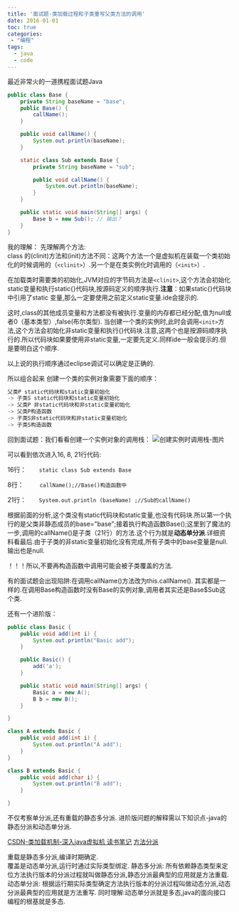 ```yaml
---
title: '面试题-类加载过程和子类重写父类方法的调用'
date: 2016-01-01
toc: true
categories:
 - "编程"
tags: 
  - java
  - code
--- 
```


最近非常火的一道携程面试题Java
```java
public class Base {
    private String baseName = "base";
    public Base() {
        callName();
    }

    public void callName() {
        System.out.println(baseName);
    }

    static class Sub extends Base {
        private String baseName = "sub";

        public void callName() {
            System.out.println(baseName);
        }
    }

    public static void main(String[] args) {
        Base b = new Sub(); // 输出？
    }
}
```

<!--more-->

我的理解：
先理解两个方法:  
class 的(clinit)方法和(init)方法不同：这两个方法一个是虚拟机在装载一个类初始化的时候调用的（`<clinit>`）.另一个是在类实例化时调用的（`<init>`）.

在加载类时需要类的初始化,JVM对应的字节码方法是`<clinit>`,这个方法会初始化static变量和执行static{}代码块,按源码定义的顺序执行.**注意**：如果static{}代码块中引用了static 变量,那么一定要使用之前定义static变量.ide会提示的.

这时,class的其他成员变量和方法都没有被执行.变量的内存都已经分配,值为null或者0（基本类型）,false(布尔类型).
当创建一个类的实例时,此时会调用`<init>`方法,这个方法会初始化非static变量和执行{}代码块.注意,这两个也是按源码顺序执行的.所以代码块如果要使用非static变量,一定要先定义.同样ide一般会提示的.但是要明白这个顺序.

以上说的执行顺序通过eclipse调试可以确定是正确的.

所以组合起来 创建一个类的实例对象需要下面的顺序：

``` s
父类P static代码块和static变量初始化 
-> 子类S static代码块和static变量初始化  
-> 父类P 非static代码块和非static变量初始化 
-> 父类P构造函数 
-> 子类S非static代码块和非static变量初始化 
-> 子类S构造函数
```

回到面试题：我们看看创建一个实例对象的调用栈：
![创建实例时调用栈-图片](/java/base-sub.jpg)

可以看到依次进入16, 8, 21行代码: 

16行：`    static class Sub extends Base`

8行：`     callName();//Base()构造函数中`

21行：`    System.out.println (baseName) ;//Sub的callName()`

根据前面的分析,这个类没有static代码块和static变量,也没有代码块.所以第一个执行的是父类非静态成员的base="base";接着执行构造函数Base();这里到了魔法的一步,调用的callName()是子类（21行）的方法.这个行为就是**动态单分派**.详细资料看最后.由于子类的非static变量初始化没有完成,所有子类中的base变量是null.输出也是null.

！！！所以,不要再构造函数中调用可能会被子类覆盖的方法.

有的面试题会出现陷阱:在调用callName()方法改为this.callName(). 其实都是一样的.在调用Base构造函数时没有Base的实例对象,调用者其实还是Base$Sub这个类.


还有一个进阶版：

```java
public class Basic {
	public void add(int i) {
		System.out.println("Basic add");
	}

	public Basic() {
		add('a');
	}

	public static void main(String[] args) {
		Basic a = new A();
		B b = new B();
	}

}

class A extends Basic {
	public void add(int i) {
		System.out.println("A add");
	}
}

class B extends Basic {
	public void add(char i) {
		System.out.println("B add");
	}

}
```
不仅考察单分派,还有重载的静态多分派. 进阶版问题的解释需以下知识点-java的静态分派和动态单分派.

[CSDN-类加载机制-深入java虚拟机 读书笔记](http://blog.csdn.net/ns_code/article/details/17881581)
[方法分派](http://rednaxelafx.iteye.com/blog/260206)

重载是静态多分派,编译时期确定.  
覆盖是动态单分派,运行时通过实际类型绑定.
静态多分派: 所有依赖静态类型来定位方法执行版本的分派过程就叫做静态分派,静态分派最典型的应用就是方法重载.
动态单分派: 根据运行期实际类型确定方法执行版本的分派过程叫做动态分派,动态分派最典型的应用就是方法重写.
同时理解:动态单分派就是多态,java的面向接口编程的根基就是多态.
